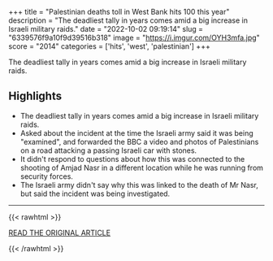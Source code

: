 +++
title = "Palestinian deaths toll in West Bank hits 100 this year"
description = "The deadliest tally in years comes amid a big increase in Israeli military raids."
date = "2022-10-02 09:19:14"
slug = "6339576f9a10f9d39516b318"
image = "https://i.imgur.com/OYH3mfa.jpg"
score = "2014"
categories = ['hits', 'west', 'palestinian']
+++

The deadliest tally in years comes amid a big increase in Israeli military raids.

## Highlights

- The deadliest tally in years comes amid a big increase in Israeli military raids.
- Asked about the incident at the time the Israeli army said it was being "examined", and forwarded the BBC a video and photos of Palestinians on a road attacking a passing Israeli car with stones.
- It didn't respond to questions about how this was connected to the shooting of Amjad Nasr in a different location while he was running from security forces.
- The Israeli army didn't say why this was linked to the death of Mr Nasr, but said the incident was being investigated.

---

{{< rawhtml >}}
  <p class="article-category">
    <a target="_blank" href="https://www.bbc.co.uk/news/world-middle-east-63073541">READ THE ORIGINAL ARTICLE</a>
  </p>
{{< /rawhtml >}}
